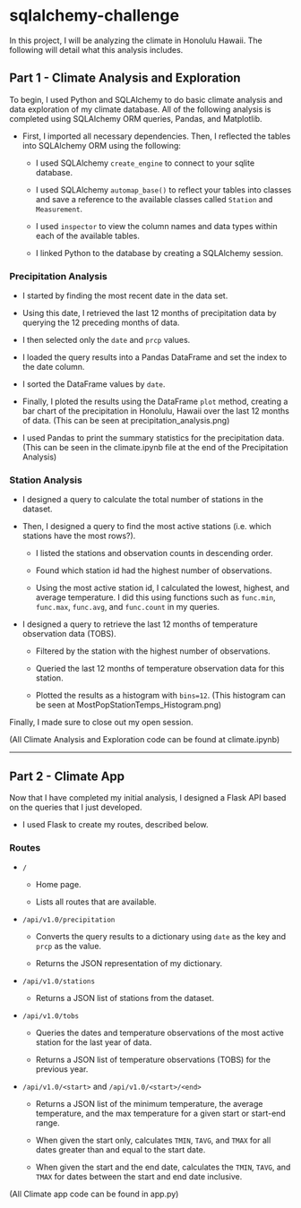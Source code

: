 # sqlalchemy-challenge

In this project, I will be analyzing the climate in Honolulu Hawaii. The following will detail what this analysis includes.


## Part 1 - Climate Analysis and Exploration

To begin, I used Python and SQLAlchemy to do basic climate analysis and data exploration of my climate database. All of the following analysis is completed using SQLAlchemy ORM queries, Pandas, and Matplotlib.

* First, I imported all necessary dependencies. Then, I reflected the tables into SQLAlchemy ORM using the following:

    * I used SQLAlchemy `create_engine` to connect to your sqlite database.

    * I used SQLAlchemy `automap_base()` to reflect your tables into classes and save a reference to the available classes called `Station` and `Measurement`.

    * I used `inspector` to view the column names and data types within each of the available tables.

    * I linked Python to the database by creating a SQLAlchemy session.


### Precipitation Analysis

* I started by finding the most recent date in the data set.

* Using this date, I retrieved the last 12 months of precipitation data by querying the 12 preceding months of data.

* I then selected only the `date` and `prcp` values.

* I loaded the query results into a Pandas DataFrame and set the index to the date column.

* I sorted the DataFrame values by `date`.

* Finally, I ploted the results using the DataFrame `plot` method, creating a bar chart of the precipitation in Honolulu, Hawaii over the last 12 months of data. (This can be seen at precipitation_analysis.png)

* I used Pandas to print the summary statistics for the precipitation data. (This can be seen in the climate.ipynb file at the end of the Precipitation Analysis)

### Station Analysis

* I designed a query to calculate the total number of stations in the dataset.

* Then, I designed a query to find the most active stations (i.e. which stations have the most rows?).

  * I listed the stations and observation counts in descending order.

  * Found which station id had the highest number of observations.

  * Using the most active station id, I calculated the lowest, highest, and average temperature. I did this using functions such as `func.min`, `func.max`, `func.avg`, and `func.count` in my queries.

* I designed a query to retrieve the last 12 months of temperature observation data (TOBS).

  * Filtered by the station with the highest number of observations.

  * Queried the last 12 months of temperature observation data for this station.

  * Plotted the results as a histogram with `bins=12`. (This histogram can be seen at MostPopStationTemps_Histogram.png)

Finally, I made sure to close out my open session.

(All Climate Analysis and Exploration code can be found at climate.ipynb)

- - -

## Part 2 - Climate App

Now that I have completed my initial analysis, I designed a Flask API based on the queries that I just developed. 

* I used Flask to create my routes, described below.

### Routes

* `/`

  * Home page.

  * Lists all routes that are available.

* `/api/v1.0/precipitation`

  * Converts the query results to a dictionary using `date` as the key and `prcp` as the value.

  * Returns the JSON representation of my dictionary.

* `/api/v1.0/stations`

  * Returns a JSON list of stations from the dataset.

* `/api/v1.0/tobs`
  * Queries the dates and temperature observations of the most active station for the last year of data.

  * Returns a JSON list of temperature observations (TOBS) for the previous year.

* `/api/v1.0/<start>` and `/api/v1.0/<start>/<end>`

  * Returns a JSON list of the minimum temperature, the average temperature, and the max temperature for a given start or start-end range.

  * When given the start only, calculates `TMIN`, `TAVG`, and `TMAX` for all dates greater than and equal to the start date.

  * When given the start and the end date, calculates the `TMIN`, `TAVG`, and `TMAX` for dates between the start and end date inclusive.

(All Climate app code can be found in app.py)